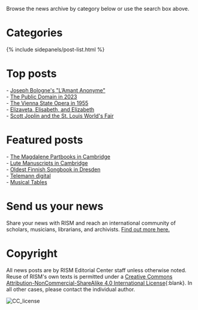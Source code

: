 Browse the news archive by category below or use the search box above.  

# Categories

{% include sidepanels/post-list.html %}

# Top posts  

\- [Joseph Bologne's "L’Amant Anonyme"](/new_publications/2020/12/07/joseph-bolognes-lamant-anonyme.html)  
\- [The Public Domain in 2023](/in_the_news/2023/02/14/public-domain-2023.html)  
\- [The Vienna State Opera in 1955](/musical_anniversaries/2020/11/05/the-reopening-of-the-vienna-state-opera-in-1955.html)  
\- [Elizaveta, Elisabeth, and Elizabeth](/rism_a_z/2015/02/23/elizaveta-elisabeth-and-elizabeth.html)  
\- [Scott Joplin and the St. Louis World's Fair](/musical_anniversaries/2017/03/30/scott-joplins-the-cascades-and-the-st-louis-worlds.html)  


# Featured posts  

\- [The Magdalene Partbooks in Cambridge](/library_collections/2022/10/27/magdalene-partbooks.html)  
\- [Lute Manuscripts in Cambridge](/library_collections/2021/10/11/lute-manuscripts-at-cambridge.html)  
\- [Oldest Finnish Songbook in Dresden](/rediscovered/2016/01/07/oldest-complete-finnish-songbook-discovered-in.html)   
\- [Telemann digital](/library_collections/2018/08/27/telemann-digital.html)  
\- [Musical Tables](/rediscovered/2013/10/22/musical-tables.html)  

# Send us your news  

Share your news with RISM and reach an international community of scholars, musicians, librarians, and archivists. [Find out more here.](/community/share-your-news.html)  

# Copyright

All news posts are by RISM Editorial Center staff unless otherwise noted. Reuse of RISM's own texts is permitted under a [Creative Commons Attribution-NonCommercial-ShareAlike 4.0 International License](http://creativecommons.org/licenses/by-nc-sa/4.0/){:blank}. In all other cases, please contact the individual author.

![CC_license](/images/CC_license.png)
